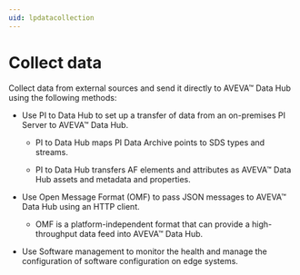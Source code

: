 ```yaml
---
uid: lpdatacollection
---
```


# Collect data

Collect data from external sources and send it directly to AVEVA&trade; Data Hub using the following methods:

* Use PI to Data Hub to set up a transfer of data from an on-premises PI Server to AVEVA&trade; Data Hub. 
  
  * PI to Data Hub maps PI Data Archive points to SDS types and streams.
  
  * PI to Data Hub transfers AF elements and attributes as AVEVA&trade; Data Hub assets and metadata and properties.

* Use Open Message Format (OMF) to pass JSON messages to AVEVA&trade; Data Hub using an HTTP client. 
  
  * OMF is a platform-independent format that can provide a high-throughput data feed into AVEVA&trade; Data Hub. 

* Use Software management to monitor the health and manage the configuration of software configuration on edge systems.
